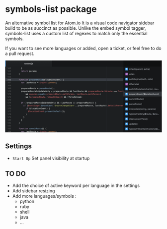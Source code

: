 # symbols-list package

An alternative symbol list for Atom.io
It is a visual code navigator sidebar build to be as succinct as possible.
Unlike the embed symbol tagger, symbols-list uses a custom list of regexes to match only the essential symbols.

If you want to see more languages or added, open a ticket, or feel free to do a pull request.

![Symbols List](https://raw.githubusercontent.com/7ute/symbols-list/master/package_screenshot.png)

## Settings
* `Start Up` Set panel visibility at startup

## TO DO
* Add the choice of active keyword per language in the settings
* Add sidebar resizing
* Add more languages/symbols :
  * python
  * ruby
  * shell
  * java
  * …
